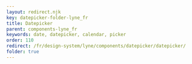 ```yaml
---
layout: redirect.njk
key: datepicker-folder-lyne_fr
title: Datepicker
parent: components-lyne_fr
keywords: date, datepicker, calendar, picker
order: 110
redirect: /fr/design-system/lyne/components/datepicker/datepicker/
folder: true
---
```

